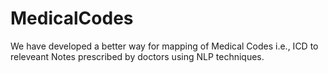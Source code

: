 # MedicalCodes
We have developed a better way for mapping of Medical Codes i.e., ICD to releveant Notes prescribed by doctors using NLP techniques.
